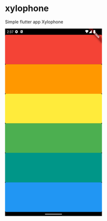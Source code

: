 # xylophone


Simple flutter app Xylophone


<img height="620" src="images/Screenshot_20230815_013715.png" width="320"/>




